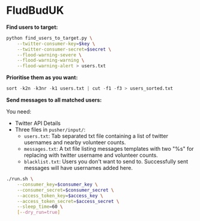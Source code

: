 FludBudUK
=========

**Find users to target:**

```bash
python find_users_to_target.py \
	--twitter-consumer-key=$key \
	--twitter-consumer-secret=$secret \
	--flood-warning-severe \
	--flood-warning-warning \
	--flood-warning-alert > users.txt
```

**Prioritise them as you want:**

```python
sort -k2n -k3nr -k1 users.txt | cut -f1 -f3 > users_sorted.txt
```

**Send messages to all matched users:**

You need:

* Twitter API Details
* Three files in `pusher/input/`:
    * `users.txt`: Tab separated txt file containing a list of twitter usernames and nearby volunteer counts.
    * `messages.txt`: A txt file listing messages templates with two "%s" for replacing with twitter username and volunteer counts.
    * `blacklist.txt`: Users you don't want to send to. Successfully sent messages will have usernames added here.

```bash
./run.sh \
	--consumer_key=$consumer_key \
	--consumer_secret=$consumer_secret \
	--access_token_key=$access_key \
	--access_token_secret=$access_secret \
	--sleep_time=60 \
	[--dry_run=true]
```
